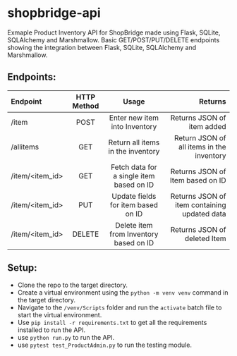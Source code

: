 # shopbridge-api
 Exmaple Product Inventory API for ShopBridge made using Flask, SQLite, SQLAlchemy and Marshmallow. Basic GET/POST/PUT/DELETE endpoints showing the integration between Flask, SQLite, SQLAlchemy and Marshmallow.
 
## Endpoints:

| Endpoint | HTTP Method | Usage | Returns |
| :---         |     :---:      |  :---: | ---:|
| /item   | POST | Enter new item into Inventory   | Returns JSON of item added |
| /allitems | GET | Return all items in the inventory | Return JSON of all items in the inventory |
| /item/<item_id> | GET | Fetch data for a single item based on ID | Returns JSON of Item based on ID |
| /item/<item_id> | PUT | Update fields for item based on ID | Returns JSON of item containing updated data |
| /item/<item_id> | DELETE | Delete item from Inventory based on ID | Returns JSON of deleted Item |

## Setup:
* Clone the repo to the target directory.
* Create a virtual environment using the `python -m venv venv` command in the target directory.
* Navigate to the `/venv/Scripts` folder and run the `activate` batch file to start the virtual environment.
* Use `pip install -r requirements.txt` to get all the requirements installed to run the API.
* use `python run.py` to run the API.
* use `pytest test_ProductAdmin.py` to run the testing module.



